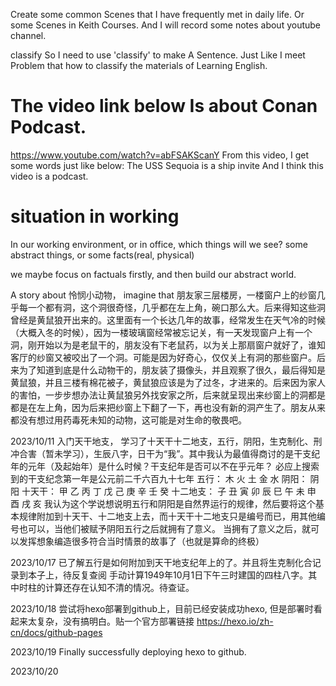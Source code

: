 Create some common Scenes that I have frequently met in daily life.
Or some Scenes in Keith Courses. And I will record some notes about youtube channel.

classify
	So I need to use 'classify' to make A Sentence. Just Like I meet Problem that how to classify the materials of Learning English.

# The video link below Is about Conan Podcast. 
https://www.youtube.com/watch?v=abFSAKScanY
From this video, I get some words just like below:
The USS Sequoia is a ship
invite
And I think this video is a podcast. 


# situation in working
In our working environment, or in office, which things will we see?
some abstract things, or some facts(real, physical)

we maybe focus on factuals firstly, and then build our abstract world.


A story about 怜悯小动物， imagine that 朋友家三层楼房，一楼窗户上的纱窗几乎每一个都有洞，这个洞很奇怪，几乎都在左上角，碗口那么大。后来得知这些洞曾经是黄鼠狼开出来的。这里面有一个长达几年的故事，经常发生在天气冷的时候（大概入冬的时候），因为一楼玻璃窗经常被忘记关，有一天发现窗户上有一个洞，刚开始以为是老鼠干的，朋友没有下老鼠药，以为关上那扇窗户就好了，谁知客厅的纱窗又被咬出了一个洞。可能是因为好奇心，仅仅关上有洞的那些窗户。后来为了知道到底是什么动物干的，朋友装了摄像头，并且观察了很久，最后得知是黄鼠狼，并且三楼有棉花被子，黄鼠狼应该是为了过冬，才进来的。后来因为家人的害怕，一步步想办法让黄鼠狼另外找安家之所，后来就呈现出来纱窗上的洞都是都是在左上角，因为后来把纱窗上下翻了一下，再也没有新的洞产生了。朋友从来都没有想过用药毒死未知的动物，这可能是对生命的敬畏吧。


2023/10/11 入门天干地支，
学习了十天干十二地支，五行，阴阳，生克制化、刑冲合害（暂未学习），生辰八字，日干为“我”。其中我认为最值得商讨的是干支纪年的元年（及起始年）是什么时候？干支纪年是否可以不在乎元年？ 必应上搜索到的干支纪念第一年是公元前二千六百九十七年
五行： 木 火 土 金 水
阴阳： 阴 阳
十天干： 甲 乙 丙 丁 戊 己 庚 辛 壬 癸
十二地支： 子 丑 寅 卯 辰 巳 午 未 申 酉 戌 亥
我认为这个学说想说明五行和阴阳是自然界运行的规律，然后要将这个基本规律附加到十天干、十二地支上去，而十天干十二地支只是编号而已，用其他编号也可以，当他们被赋予阴阳五行之后就拥有了意义。 当拥有了意义之后，就可以发挥想象编造很多符合当时情景的故事了（也就是算命的终极）

2023/10/17 已了解五行是如何附加到天干地支纪年上的了。并且将生克制化合记录到本子上，待反复查阅
手动计算1949年10月1日下午三时建国的四柱八字。其中时柱的计算还存在认知不清的情况。待查证。

2023/10/18 尝试将hexo部署到github上，目前已经安装成功hexo, 但是部署时看起来太复杂，没有搞明白。贴一个官方部署链接 https://hexo.io/zh-cn/docs/github-pages

2023/10/19 Finally successfully deploying hexo to github.

2023/10/20 